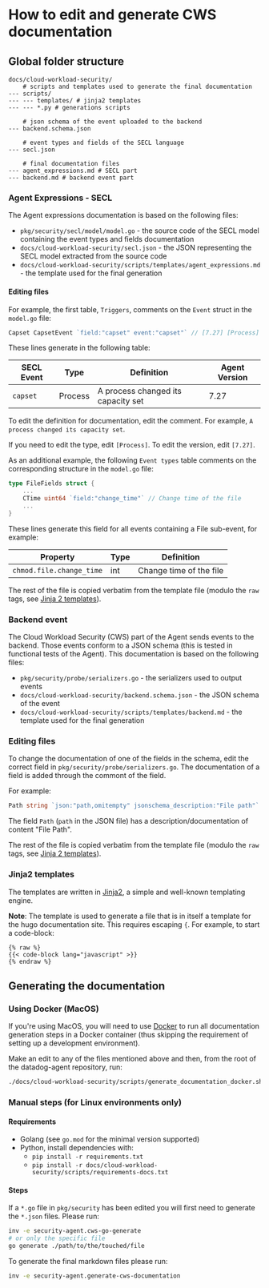 How to edit and generate CWS documentation
==========================================

## Global folder structure

```
docs/cloud-workload-security/
    # scripts and templates used to generate the final documentation
--- scripts/
--- --- templates/ # jinja2 templates
--- --- *.py # generations scripts

    # json schema of the event uploaded to the backend
--- backend.schema.json

    # event types and fields of the SECL language
--- secl.json

    # final documentation files
--- agent_expressions.md # SECL part
--- backend.md # backend event part
```

### Agent Expressions - SECL

The Agent expressions documentation is based on the following files:

- `pkg/security/secl/model/model.go` - the source code of the SECL model containing the event types and fields documentation
- `docs/cloud-workload-security/secl.json` - the JSON representing the SECL model extracted from the source code
- `docs/cloud-workload-security/scripts/templates/agent_expressions.md` - the template used for the final generation

#### Editing files

For example, the first table, `Triggers`, comments on the `Event` struct in the `model.go` file:

```go
Capset CapsetEvent `field:"capset" event:"capset"` // [7.27] [Process] A process changed its capacity set
```

These lines generate in the following table:

| SECL Event | Type | Definition | Agent Version |
| ---------- | ---- | ---------- | ------------- |
| `capset` | Process | A process changed its capacity set | 7.27 |

To edit the definition for documentation, edit the comment. For example, `A process changed its capacity set`.

If you need to edit the type, edit `[Process]`. To edit the version, edit `[7.27]`.

As an additional example, the following `Event types` table comments on the corresponding structure in the `model.go` file:

```go
type FileFields struct {
	...
	CTime uint64 `field:"change_time"` // Change time of the file
	...
}
```

These lines generate this field for all events containing a File sub-event, for example:

| Property | Type | Definition |
| -------- | ---- | ---------- |
| `chmod.file.change_time` | int | Change time of the file |

The rest of the file is copied verbatim from the template file (modulo the `raw` tags, see [Jinja 2 templates](#jinja2-templates)).

### Backend event

The Cloud Workload Security (CWS) part of the Agent sends events to the backend. Those events conform to a JSON schema (this is tested in functional tests of the Agent). This documentation is based on the following files:

- `pkg/security/probe/serializers.go` - the serializers used to output events
- `docs/cloud-workload-security/backend.schema.json` - the JSON schema of the event
- `docs/cloud-workload-security/scripts/templates/backend.md` - the template used for the final generation

### Editing files

To change the documentation of one of the fields in the schema, edit the correct field in `pkg/security/probe/serializers.go`. The documentation of a field is added through the commont of the field.

For example:

```go
Path string `json:"path,omitempty" jsonschema_description:"File path"`
```

The field `Path` (`path` in the JSON file) has a description/documentation of content "File Path".

The rest of the file is copied verbatim from the template file (modulo the `raw` tags, see [Jinja 2 templates](#jinja2-templates)).

### Jinja2 templates

The templates are written in [Jinja2](https://jinja.palletsprojects.com/en/3.0.x/), a simple and well-known templating engine.

**Note**: The template is used to generate a file that is in itself a template for the hugo documentation site. This requires escaping `{`. For example, to start a code-block:

```
{% raw %}
{{< code-block lang="javascript" >}}
{% endraw %}
```

## Generating the documentation

### Using Docker (MacOS)

If you're using MacOS, you will need to use [Docker](https://docs.docker.com/get-docker/) to run all documentation generation steps in a Docker container (thus skipping the requirement of setting up a development environment).

Make an edit to any of the files mentioned above and then, from the root of the datadog-agent repository, run:

```sh
./docs/cloud-workload-security/scripts/generate_documentation_docker.sh
```

### Manual steps (for Linux environments only)

#### Requirements

- Golang (see `go.mod` for the minimal version supported)
- Python, install dependencies with:
	- `pip install -r requirements.txt`
	- `pip install -r docs/cloud-workload-security/scripts/requirements-docs.txt`


#### Steps

If a `*.go` file in `pkg/security` has been edited you will first need to generate the `*.json` files.
Please run:
```sh
inv -e security-agent.cws-go-generate
# or only the specific file
go generate ./path/to/the/touched/file
```

To generate the final markdown files please run:
```sh
inv -e security-agent.generate-cws-documentation
```
